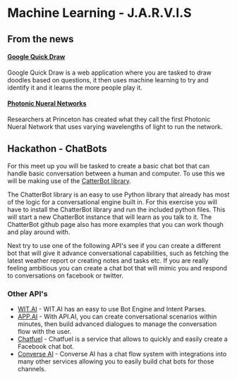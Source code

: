 # Machine Learning - J.A.R.V.I.S

## From the news

#### [Google Quick Draw](https://quickdraw.withgoogle.com/)

Google Quick Draw is a web application where you are tasked to draw doodles based on questions, it then uses machine learning to try and identify it and it learns the more people play it.

#### [Photonic Nueral Networks](https://www.engadget.com/2016/11/21/photonic-neural-network/)

Researchers at Princeton has created what they call the first Photonic Nueral Network that uses varying wavelengths of light to run the network.

## Hackathon - ChatBots

For this meet up you will be tasked to create a basic chat bot that can handle basic conversation between a human and computer.  To use this we will be making use of the [CatterBot library](https://github.com/gunthercox/ChatterBot). 

The  ChatterBot library is an easy to use Python library that already has most of the logic for a conversational engine built in.  For this exercise you will have to install the ChatterBot library and run the included python files.  This will start a new ChatterBot instance that will learn as you talk to it.  The ChatterBot github page also has more examples that you can work though and play around with.

Next try to use one of the following API's  see if you can create a different bot that will give it advance conversational capabilities, such as fetching the latest weather report or creating notes and tasks etc.  If you are really feeling ambitious you can create a chat bot that will mimic you and respond to conversations on facebook or twitter.

### Other API's

* [WIT.AI](https://wit.ai/) - WIT.AI has an easy to use Bot Engine and Intent Parses.
* [APP.AI](https://api.ai/) - With API.AI, you can create conversational scenarios within minutes, then build advanced dialogues to manage the conversation flow with the user.
* [Chatfuel](https://chatfuel.com/) - Chatfuel is a service that allows to quickly and easily create a Facebook chat bot.
* [Converse AI](http://www.converse.ai/) - Converse AI has a chat flow system with integrations into many other services allowing you to easily build chat bots for those channels.
